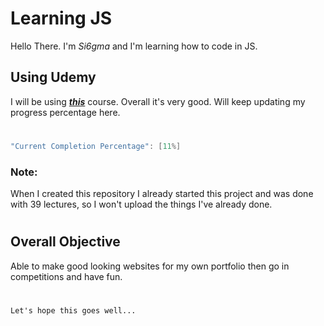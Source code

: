 # Learning JS
Hello There. I'm *Si6gma* and I'm learning how to code in JS.
## Using Udemy
I will be using [***this***](https://www.udemy.com/course/the-complete-javascript-course/) course. Overall it's very good. Will keep updating my progress percentage here.
#
```cs
"Current Completion Percentage": [11%]
```

### Note:
When I created this repository I already started this project and was done with 39 lectures, so I won't upload the things I've already done.
#
## Overall Objective
Able to make good looking websites for my own portfolio then go in competitions and have fun.
#
```
Let's hope this goes well...
````